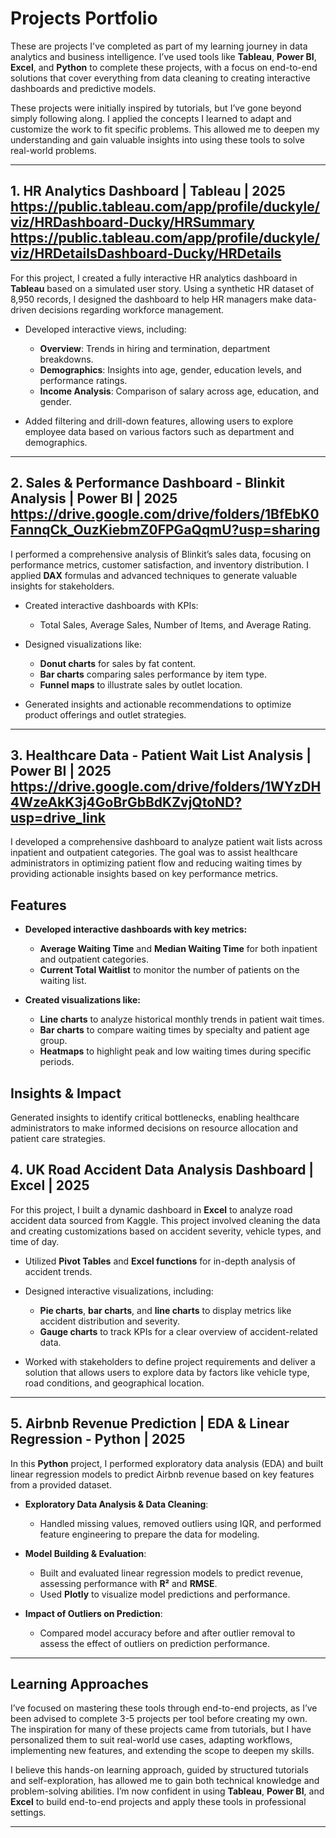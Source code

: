 # Projects Portfolio


These are projects I've completed as part of my learning journey in data analytics and business intelligence. I’ve used tools like **Tableau**, **Power BI**, **Excel**, and **Python** to complete these projects, with a focus on end-to-end solutions that cover everything from data cleaning to creating interactive dashboards and predictive models.

These projects were initially inspired by tutorials, but I’ve gone beyond simply following along. I applied the concepts I learned to adapt and customize the work to fit specific problems. This allowed me to deepen my understanding and gain valuable insights into using these tools to solve real-world problems.

---

## 1. HR Analytics Dashboard | **Tableau** | 2025 https://public.tableau.com/app/profile/duckyle/viz/HRDashboard-Ducky/HRSummary https://public.tableau.com/app/profile/duckyle/viz/HRDetailsDashboard-Ducky/HRDetails
For this project, I created a fully interactive HR analytics dashboard in **Tableau** based on a simulated user story. Using a synthetic HR dataset of 8,950 records, I designed the dashboard to help HR managers make data-driven decisions regarding workforce management.

- Developed interactive views, including:
  - **Overview**: Trends in hiring and termination, department breakdowns.
  - **Demographics**: Insights into age, gender, education levels, and performance ratings.
  - **Income Analysis**: Comparison of salary across age, education, and gender.
  
- Added filtering and drill-down features, allowing users to explore employee data based on various factors such as department and demographics.

---

## 2. Sales & Performance Dashboard - Blinkit Analysis | **Power BI** | 2025 https://drive.google.com/drive/folders/1BfEbK0FannqCk_OuzKiebmZ0FPGaQqmU?usp=sharing
I performed a comprehensive analysis of Blinkit’s sales data, focusing on performance metrics, customer satisfaction, and inventory distribution. I applied **DAX** formulas and advanced techniques to generate valuable insights for stakeholders.

- Created interactive dashboards with KPIs:
  - Total Sales, Average Sales, Number of Items, and Average Rating.
  
- Designed visualizations like:
  - **Donut charts** for sales by fat content.
  - **Bar charts** comparing sales performance by item type.
  - **Funnel maps** to illustrate sales by outlet location.

- Generated insights and actionable recommendations to optimize product offerings and outlet strategies.

---

## 3. Healthcare Data - Patient Wait List Analysis | Power BI | 2025 https://drive.google.com/drive/folders/1WYzDH4WzeAkK3j4GoBrGbBdKZvjQtoND?usp=drive_link

I developed a comprehensive dashboard to analyze patient wait lists across inpatient and outpatient categories. The goal was to assist healthcare administrators in optimizing patient flow and reducing waiting times by providing actionable insights based on key performance metrics.

## Features

- **Developed interactive dashboards with key metrics:**
  - **Average Waiting Time** and **Median Waiting Time** for both inpatient and outpatient categories.
  - **Current Total Waitlist** to monitor the number of patients on the waiting list.

- **Created visualizations like:**
  - **Line charts** to analyze historical monthly trends in patient wait times.
  - **Bar charts** to compare waiting times by specialty and patient age group.
  - **Heatmaps** to highlight peak and low waiting times during specific periods.

## Insights & Impact

Generated insights to identify critical bottlenecks, enabling healthcare administrators to make informed decisions on resource allocation and patient care strategies.


## 4. UK Road Accident Data Analysis Dashboard | **Excel** | 2025
For this project, I built a dynamic dashboard in **Excel** to analyze road accident data sourced from Kaggle. This project involved cleaning the data and creating customizations based on accident severity, vehicle types, and time of day.

- Utilized **Pivot Tables** and **Excel functions** for in-depth analysis of accident trends.
  
- Designed interactive visualizations, including:
  - **Pie charts**, **bar charts**, and **line charts** to display metrics like accident distribution and severity.
  - **Gauge charts** to track KPIs for a clear overview of accident-related data.

- Worked with stakeholders to define project requirements and deliver a solution that allows users to explore data by factors like vehicle type, road conditions, and geographical location.

---

## 5. Airbnb Revenue Prediction | **EDA & Linear Regression - Python** | 2025
In this **Python** project, I performed exploratory data analysis (EDA) and built linear regression models to predict Airbnb revenue based on key features from a provided dataset.

- **Exploratory Data Analysis & Data Cleaning**:
  - Handled missing values, removed outliers using IQR, and performed feature engineering to prepare the data for modeling.
  
- **Model Building & Evaluation**:
  - Built and evaluated linear regression models to predict revenue, assessing performance with **R²** and **RMSE**.
  - Used **Plotly** to visualize model predictions and performance.

- **Impact of Outliers on Prediction**:
  - Compared model accuracy before and after outlier removal to assess the effect of outliers on prediction performance.

---
## Learning Approaches
I’ve focused on mastering these tools through end-to-end projects, as I’ve been advised to complete 3-5 projects per tool before creating my own. The inspiration for many of these projects came from tutorials, but I have personalized them to suit real-world use cases, adapting workflows, implementing new features, and extending the scope to deepen my skills.

I believe this hands-on learning approach, guided by structured tutorials and self-exploration, has allowed me to gain both technical knowledge and problem-solving abilities. I’m now confident in using **Tableau**, **Power BI**, and **Excel** to build end-to-end projects and apply these tools in professional settings.

---

